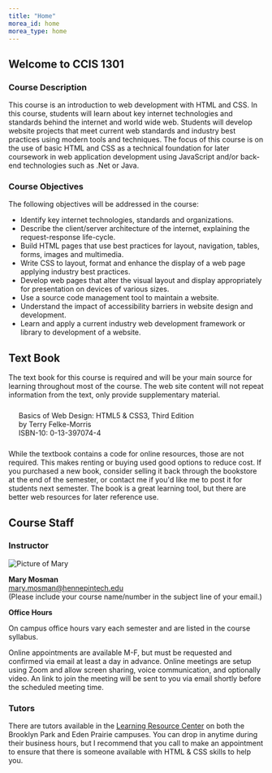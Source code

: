 ```yaml
---
title: "Home"
morea_id: home
morea_type: home
---
```


## Welcome to CCIS 1301

### Course Description
This course is an introduction to web development with HTML and CSS. In this course, students will learn about key internet technologies and standards behind the internet and world wide web. Students will develop website projects that meet current web standards and industry best practices using modern tools and techniques. The focus of this course is on the use of basic HTML and CSS as a technical foundation for later coursework in web application development using JavaScript and/or back-end technologies such as .Net or Java.

### Course Objectives
The following objectives will be addressed in the course:

- Identify key internet technologies, standards and organizations.
- Describe the client/server architecture of the internet, explaining the request-response life-cycle.
- Build HTML pages that use best practices for layout, navigation, tables, forms, images and multimedia.
- Write CSS to layout, format and enhance the display of a web page applying industry best practices.
- Develop web pages that alter the visual layout and display appropriately for presentation on devices of various sizes.
- Use a source code management tool to maintain a website.
- Understand the impact of accessibility barriers in website design and development.
- Learn and apply a current industry web development framework or library to development of a website.

## Text Book
The text book for this course is required and will be your main source for learning throughout most of the course.  The web site content will not repeat information from the text, only provide supplementary material.

<div style="padding:10px 20px">
Basics of Web Design: HTML5 & CSS3, Third Edition<br>
by Terry Felke-Morris<br>
ISBN-10: 0-13-397074-4<br>
</div>

While the textbook contains a code for online resources, those are not required.  This makes renting or buying used good options to reduce cost.  If you purchased a new book, consider selling it back through the bookstore at the end of the semester, or contact me if you'd like me to post it for students next semester. The book is a great learning tool, but there are better web resources for later reference use.

## Course Staff

### Instructor
<div class="row" >
<div class="col-xs-4 col-md-2">
  <img src="https://avatars3.githubusercontent.com/u/5143491" class="img-responsive" alt="Picture of Mary">
</div>
<div class="col-xs-8 col-md-10">
  <p><b>Mary Mosman</b> <br>
  <a href="mailto:mary.mosman@hennepintech.edu">mary.mosman@hennepintech.edu</a><br>  
  (Please include your course name/number in the subject line of your email.)
  </p>
  <b>Office Hours</b>
  <p>On campus office hours vary each semester and are listed in the course syllabus.</p>
  <p>Online appointments are available M-F, but must be requested and confirmed via email at least a day in advance.  Online meetings are setup using Zoom and allow screen sharing, voice communication, and optionally video.  An link to join the meeting will be sent to you via email shortly before the scheduled meeting time.</p>
</div>
</div>


### Tutors
There are tutors available in the [Learning Resource Center](https://www.hennepintech.edu/current/pages/259) on both the Brooklyn Park and Eden Prairie campuses.  You can drop in anytime during their business hours, but I recommend that you call to make an appointment to ensure that there is someone available with HTML & CSS skills to help you.
